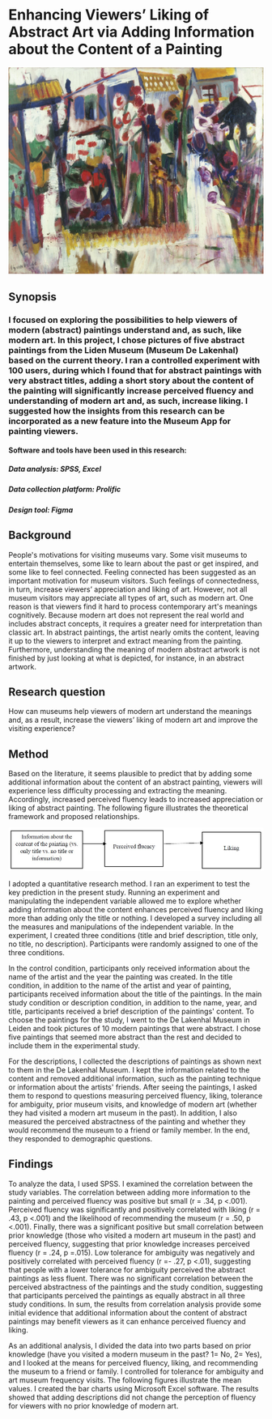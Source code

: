 # Enhancing Viewers’ Liking of Abstract Art via Adding Information about the Content of a Painting
![header](/Assets/Garden.jpg)
## Synopsis
### I focused on exploring the possibilities to help viewers of modern (abstract) paintings understand and, as such, like modern art. In this project, I chose pictures of five abstract paintings from the Liden Museum (Museum De Lakenhal) based on the current theory. I ran a controlled experiment with 100 users, during which I found that for abstract paintings with very abstract titles, adding a short story about the content of the painting will significantly increase perceived fluency and understanding of modern art and, as such, increase liking. I suggested how the insights from this research can be incorporated as a new feature into the Museum App for painting viewers.
#### Software and tools have been used in this research:
##### Data analysis: SPSS, Excel
##### Data collection platform: Prolific
##### Design tool: Figma
## Background
People's motivations for visiting museums vary. Some visit museums to entertain themselves, some like to learn about the past or get inspired, and some like to feel connected. Feeling connected has been suggested as an important motivation for museum visitors. Such feelings of connectedness, in turn, increase viewers’ appreciation and liking of art. However, not all museum visitors may appreciate all types of art, such as modern art. One reason is that viewers find it hard to process contemporary art's meanings cognitively. Because modern art does not represent the real world and includes abstract concepts, it requires a greater need for interpretation than classic art. In abstract paintings, the artist nearly omits the content, leaving it up to the viewers to interpret and extract meaning from the painting. Furthermore, understanding the meaning of modern abstract artwork is not finished by just looking at what is depicted, for instance, in an abstract artwork.
## Research question
How can museums help viewers of modern art understand the meanings and, as a result, increase the viewers’ liking of modern art and improve the visiting experience?
## Method
Based on the literature, it seems plausible to predict that by adding some additional information about the content of an abstract painting, viewers will experience less difficulty processing and extracting the meaning. Accordingly, increased perceived fluency leads to increased appreciation or liking of abstract painting. The following figure illustrates the theoretical framework and proposed relationships.

![framwork](/Assets/framwork.jpg)

I adopted a quantitative research method. I ran an experiment to test the key prediction in the present study. Running an experiment and manipulating the independent variable allowed me to explore whether adding information about the content enhances perceived fluency and liking more than adding only the title or nothing. I developed a survey including all the measures and manipulations of the independent variable. In the experiment, I created three conditions (title and brief description, title only, no title, no description). Participants were randomly assigned to one of the three conditions.

In the control condition, participants only received information about the name of the artist and the year the painting was created. In the title condition, in addition to the name of the artist and year of painting, participants received information about the title of the paintings. In the main study condition or description condition, in addition to the name, year, and title, participants received a brief description of the paintings' content. To choose the paintings for the study, I went to the De Lakenhal Museum in Leiden and took pictures of 10 modern paintings that were abstract. I chose five paintings that seemed more abstract than the rest and decided to include them in the experimental study.

For the descriptions, I collected the descriptions of paintings as shown next to them in the De Lakenhal Museum. I kept the information related to the content and removed additional information, such as the painting technique or information about the artists' friends. After seeing the paintings, I asked them to respond to questions measuring perceived fluency, liking, tolerance for ambiguity, prior museum visits, and knowledge of modern art (whether they had visited a modern art museum in the past). In addition, I also measured the perceived abstractness of the painting and whether they would recommend the museum to a friend or family member. In the end, they responded to demographic questions.
## Findings
To analyze the data, I used SPSS. I examined the correlation between the study variables. The correlation between adding more information to the painting and perceived fluency was positive but small (r = .34, p <.001). Perceived fluency was significantly and positively correlated with liking (r = .43, p <.001) and the likelihood of recommending the museum (r = .50, p <.001). Finally, there was a significant positive but small correlation between prior knowledge (those who visited a modern art museum in the past) and perceived fluency, suggesting that prior knowledge increases perceived fluency (r = .24, p =.015). Low tolerance for ambiguity was negatively and positively correlated with perceived fluency (r =- .27, p <.01), suggesting that people with a lower tolerance for ambiguity perceived the abstract paintings as less fluent. There was no significant correlation between the perceived abstractness of the paintings and the study condition, suggesting that participants perceived the paintings as equally abstract in all three study conditions. In sum, the results from correlation analysis provide some initial evidence that additional information about the content of abstract paintings may benefit viewers as it can enhance perceived fluency and liking.

As an additional analysis, I divided the data into two parts based on prior knowledge (have you visited a modern museum in the past? 1= No, 2= Yes), and I looked at the means for perceived fluency, liking, and recommending the museum to a friend or family. I controlled for tolerance for ambiguity and art museum frequency visits. The following figures illustrate the mean values. I created the bar charts using Microsoft Excel software. The results showed that adding descriptions did not change the perception of fluency for viewers with no prior knowledge of modern art.
















